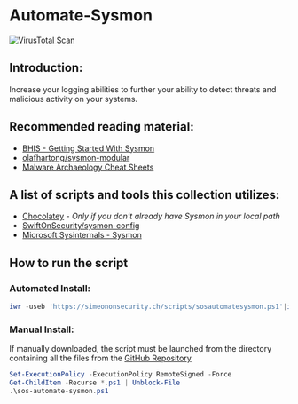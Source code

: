 # Automate-Sysmon

[![VirusTotal Scan](https://github.com/simeononsecurity/Automate-Sysmon/actions/workflows/virustotal.yml/badge.svg)](https://github.com/simeononsecurity/Automate-Sysmon/actions/workflows/virustotal.yml)

## Introduction:

Increase your logging abilities to further your ability to detect threats and malicious activity on your systems.

## Recommended reading material:

- [BHIS - Getting Started With Sysmon](https://www.blackhillsinfosec.com/getting-started-with-sysmon/)
- [olafhartong/sysmon-modular](https://github.com/olafhartong/sysmon-modular)
- [Malware Archaeology Cheat Sheets](https://www.malwarearchaeology.com/cheat-sheets)

## A list of scripts and tools this collection utilizes:

- [Chocolatey](https://chocolatey.org/) - *Only if you don't already have Sysmon in your local path*
- [SwiftOnSecurity/sysmon-config](https://github.com/SwiftOnSecurity/sysmon-config)
- [Microsoft Sysinternals - Sysmon](https://docs.microsoft.com/en-us/sysinternals/downloads/sysmon)

## How to run the script

### Automated Install:
```powershell
iwr -useb 'https://simeononsecurity.ch/scripts/sosautomatesysmon.ps1'|iex
```

### Manual Install:

If manually downloaded, the script must be launched from the directory containing all the files from the [GitHub Repository](https://github.com/simeononsecurity/Automate-Sysmon)

```powershell
Set-ExecutionPolicy -ExecutionPolicy RemoteSigned -Force
Get-ChildItem -Recurse *.ps1 | Unblock-File
.\sos-automate-sysmon.ps1
```
